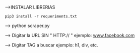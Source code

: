 
-->INSTALAR LIBRERIAS

	pip3 install -r requeriments.txt

--> python scraper.py

--> Digitar la URL SIN " HTTP:// " ejemplo: www.facebook.com

--> Digitar TAG a buscar ejemplo: h1, div, etc.
